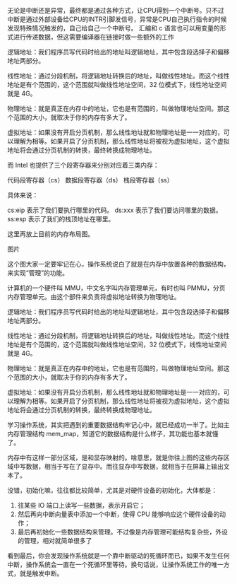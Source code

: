 无论是中断还是异常，最终都是通过各种方式，让CPU得到一个中断号。只不过中断是通过外部设备给CPU的INTR引脚发信号，异常是CPU自己执行指令的时候发现特殊情况触发的，自己给自己一个中断号。
汇编和 c 语言也可以用变量的形式进行传递数据，但这需要编译器在链接时做一些额外的工作

逻辑地址：我们程序员写代码时给出的地址叫逻辑地址，其中包含段选择子和偏移地址两部分。
 
线性地址：通过分段机制，将逻辑地址转换后的地址，叫做线性地址。而这个线性地址是有个范围的，这个范围就叫做线性地址空间，32 位模式下，线性地址空间就是 4G。
 
物理地址：就是真正在内存中的地址，它也是有范围的，叫做物理地址空间。那这个范围的大小，就取决于你的内存有多大了。
 
虚拟地址：如果没有开启分页机制，那么线性地址就和物理地址是一一对应的，可以理解为相等。如果开启了分页机制，那么线性地址将被视为虚拟地址，这个虚拟地址将会通过分页机制的转换，最终转换成物理地址。

而 Intel 也提供了三个段寄存器来分别对应着三类内存：

代码段寄存器（cs）
数据段寄存器（ds）
栈段寄存器（ss）

具体来说：

cs:eip 表示了我们要执行哪里的代码。
ds:xxx 表示了我们要访问哪里的数据。
ss:esp 表示了我们的栈顶地址在哪里。

这里再放上目前的内存布局图。
 
图片
 
这个图大家一定要牢记在心，操作系统说白了就是在内存中放置各种的数据结构，来实现“管理”的功能。

计算机的一个硬件叫 MMU，中文名字叫内存管理单元，有时也叫 PMMU，分页内存管理单元。由这个部件来负责将虚拟地址转换为物理地址。

逻辑地址：我们程序员写代码时给出的地址叫逻辑地址，其中包含段选择子和偏移地址两部分。
 
线性地址：通过分段机制，将逻辑地址转换后的地址，叫做线性地址。而这个线性地址是有个范围的，这个范围就叫做线性地址空间，32 位模式下，线性地址空间就是 4G。
 
物理地址：就是真正在内存中的地址，它也是有范围的，叫做物理地址空间。那这个范围的大小，就取决于你的内存有多大了。
 
虚拟地址：如果没有开启分页机制，那么线性地址就和物理地址是一一对应的，可以理解为相等。如果开启了分页机制，那么线性地址将被视为虚拟地址，这个虚拟地址将会通过分页机制的转换，最终转换成物理地址。

学习操作系统，其实把遇到的重要数据结构牢记心中，就已经成功一半了。比如主内存管理结构 mem_map，知道它的数据结构是什么样子，其功能也基本就懂了。

内存中有这样一部分区域，是和显存映射的。啥意思，就是你往上图的这些内存区域中写数据，相当于写在了显存中。而往显存中写数据，就相当于在屏幕上输出文本了。

没错，初始化嘛，往往都比较简单，尤其是对硬件设备的初始化，大体都是：
1. 往某些 IO 端口上读写一些数据，表示开启它；
2. 然后再向中断向量表中添加一个中断，使得 CPU 能够响应这个硬件设备的动作；
3. 最后再初始化一些数据结构来管理。不过像是内存管理可能结构复杂些，外设的管理，相对就简单很多了

看到最后，你会发现操作系统就是一个靠中断驱动的死循环而已，如果不发生任何中断，操作系统会一直在一个死循环里等待。换句话说，让操作系统工作的唯一方式，就是触发中断。

